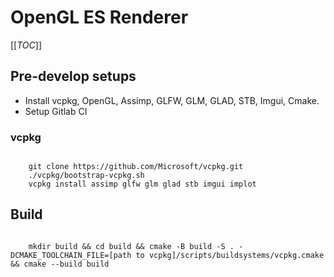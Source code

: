 # OpenGL ES Renderer

[[_TOC_]]
## Pre-develop setups

- Install vcpkg, OpenGL, Assimp, GLFW, GLM, GLAD, STB, Imgui, Cmake.
- Setup Gitlab CI

### vcpkg

```

    git clone https://github.com/Microsoft/vcpkg.git
    ./vcpkg/bootstrap-vcpkg.sh
    vcpkg install assimp glfw glm glad stb imgui implot

```

## Build

```

    mkdir build && cd build && cmake -B build -S . -DCMAKE_TOOLCHAIN_FILE=[path to vcpkg]/scripts/buildsystems/vcpkg.cmake && cmake --build build

```